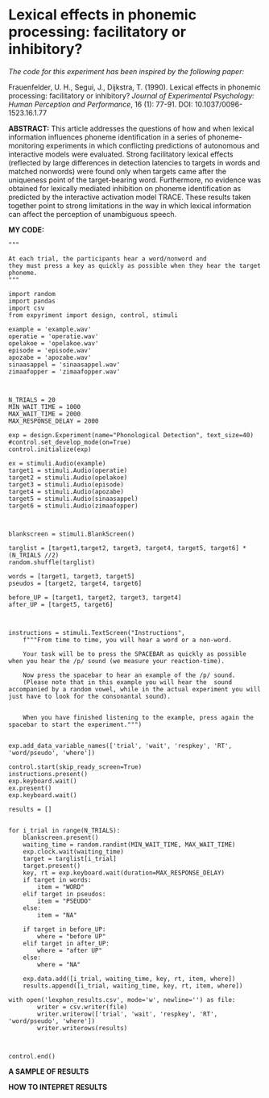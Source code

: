 # Lexical effects in phonemic processing: facilitatory or inhibitory?
 

_The code for this experiment has been inspired by the following paper:_


Frauenfelder, U. H., Segui, J., Dijkstra, T. (1990). Lexical effects in phonemic processing: facilitatory or inhibitory? _Journal of Experimental Psychology: Human Perception and Performance_, 16 (1): 77-91. DOI: 10.1037/0096-1523.16.1.77



**ABSTRACT:**
This article addresses the questions of how and when lexical information influences phoneme
identification in a series of phoneme-monitoring experiments in which conflicting predictions of
autonomous and interactive models were evaluated. Strong facilitatory lexical effects
(reflected by large differences in detection latencies to targets in words and matched
nonwords) were found only when targets came after the uniqueness point of the
target-bearing word. Furthermore, no evidence was obtained for lexically mediated inhibition
on phoneme identification as predicted by the interactive activation model TRACE. These
results taken together point to strong limitations in the way in which lexical information can
affect the perception of unambiguous speech.



**MY CODE:**
```
""" 

At each trial, the participants hear a word/nonword and
they must press a key as quickly as possible when they hear the target phoneme.
"""

import random
import pandas
import csv
from expyriment import design, control, stimuli

example = 'example.wav'
operatie = 'operatie.wav'
opelakoe = 'opelakoe.wav'
episode = 'episode.wav'
apozabe = 'apozabe.wav'
sinaasappel = 'sinaasappel.wav'
zimaafopper = 'zimaafopper.wav'



N_TRIALS = 20
MIN_WAIT_TIME = 1000
MAX_WAIT_TIME = 2000
MAX_RESPONSE_DELAY = 2000

exp = design.Experiment(name="Phonological Detection", text_size=40)
#control.set_develop_mode(on=True)
control.initialize(exp)

ex = stimuli.Audio(example)
target1 = stimuli.Audio(operatie)
target2 = stimuli.Audio(opelakoe)
target3 = stimuli.Audio(episode)
target4 = stimuli.Audio(apozabe)
target5 = stimuli.Audio(sinaasappel)
target6 = stimuli.Audio(zimaafopper)



blankscreen = stimuli.BlankScreen()

targlist = [target1,target2, target3, target4, target5, target6] *(N_TRIALS //2)
random.shuffle(targlist)

words = [target1, target3, target5]
pseudos = [target2, target4, target6]

before_UP = [target1, target2, target3, target4]
after_UP = [target5, target6]



instructions = stimuli.TextScreen("Instructions",
    f"""From time to time, you will hear a word or a non-word.

    Your task will be to press the SPACEBAR as quickly as possible when you hear the /p/ sound (we measure your reaction-time).

    Now press the spacebar to hear an example of the /p/ sound. 
    (Please note that in this example you will hear the  sound accompanied by a random vowel, while in the actual experiment you will just have to look for the consonantal sound). 
    

    When you have finished listening to the example, press again the spacebar to start the experiment.""")
   

exp.add_data_variable_names(['trial', 'wait', 'respkey', 'RT', 'word/pseudo', 'where'])

control.start(skip_ready_screen=True)
instructions.present()
exp.keyboard.wait()
ex.present()
exp.keyboard.wait()

results = []


for i_trial in range(N_TRIALS):
    blankscreen.present()
    waiting_time = random.randint(MIN_WAIT_TIME, MAX_WAIT_TIME)
    exp.clock.wait(waiting_time)
    target = targlist[i_trial]
    target.present()
    key, rt = exp.keyboard.wait(duration=MAX_RESPONSE_DELAY)
    if target in words:
        item = "WORD"
    elif target in pseudos:
        item = "PSEUDO"
    else:
        item = "NA"

    if target in before_UP:
        where = "before UP"
    elif target in after_UP:
        where = "after UP"
    else:
        where = "NA"
        
    exp.data.add([i_trial, waiting_time, key, rt, item, where])
    results.append([i_trial, waiting_time, key, rt, item, where])

with open('lexphon_results.csv', mode='w', newline='') as file:
        writer = csv.writer(file)
        writer.writerow(['trial', 'wait', 'respkey', 'RT', 'word/pseudo', 'where'])
        writer.writerows(results)



control.end()

```





**A SAMPLE OF RESULTS**



**HOW TO INTEPRET RESULTS**
